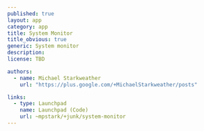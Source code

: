 ```yaml
---
published: true
layout: app
category: app
title: System Monitor
title_obvious: true
generic: System monitor
description: 
license: TBD

authors: 
  - name: Michael Starkweather
    url: "https://plus.google.com/+MichaelStarkweather/posts"

links:
  - type: Launchpad
    name: Launchpad (Code)
    url: ~mpstark/+junk/system-monitor
---
```


